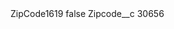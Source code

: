 <?xml version="1.0" encoding="UTF-8"?>
<CustomMetadata xmlns="http://soap.sforce.com/2006/04/metadata" xmlns:xsi="http://www.w3.org/2001/XMLSchema-instance" xmlns:xsd="http://www.w3.org/2001/XMLSchema">
    <label>ZipCode1619</label>
    <protected>false</protected>
    <values>
        <field>Zipcode__c</field>
        <value xsi:type="xsd:string">30656</value>
    </values>
</CustomMetadata>
